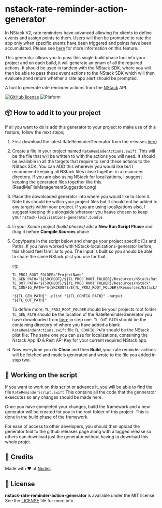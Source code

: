 # nstack-rate-reminder-action-generator

In NStack V2, rate reminders have advanced allowing for clients to define events and assign points to them. Users will then be prompted to rate the app only when specific events have been triggered and points have been accumulated. 
Please see [here](https://nstack-io.github.io/docs/docs/features/rate-reminder.html) for more information on this feature. 

This generator allows you to pass this single build phase tool into your project and on each build, it will generate an enum of all the required actions. It should be used in tandem with the NStack SDK, where you will then be able to pass these event actions to the NStack SDK which will then evaluate annd return whether a rate app alert should be prompted.

A tool to generate rate reminder actions from the [NStack](http://nstack.io) API. 

[![GitHub license](https://img.shields.io/badge/license-MIT-blue.svg)](https://github.com/nodes-ios/nstack-localizations-generator/blob/master/LICENSE)
![Plaform](https://img.shields.io/badge/platform-osx-lightgrey.svg)

## 📦 How to add it to your project
If all you want to do is add this generator to your project to make use of this feature, follow the next steps;

1. First download the latest RateReminderGenerator from the releases [here](https://github.com/nodes-ios/nstack-rate-reminder-action-generator/releases)

2. Create a file in your project named `RateReminderActions.swift`. 
    This will be the file that will be written to with the actions you will need. It should be available in all the targets that require to send these actions to the NStack SDK.
    You can ADD this wherever you would like but I recommend keeping all NStack files close together in a resources directory.
    If you are also using NStack for localizations, I suggest keeping the generated files together like this. (ReadMeFileManagementSuggestion.png)
    
3. Place the downloaded generator into where you would like to store it. Note this should be within your project files but it should not be added to any targets within your project. If yuo are using localizations also, I suggest keeping this alongside wherever you haave chosen to keep your `nstack-localizations-generator.bundle`

4. In your Xcode project *(build phases)* add a **New Run Script Phase** and drag it before **Compile Sources** phase
5. Copy/paste in the script below and change your project specific IDs and Paths. 
    If you have worked with NStack-localizations-generator before, this should feel familiar to you. The input is built so you should be able to share the same NStack plist you use for that.
    
    eg;
    ```
    TL_PROJ_ROOT_FOLDER="ProjectName"
    TL_GEN_PATH="${SRCROOT}/${TL_PROJ_ROOT_FOLDER}/Resources/NStack/RateReminderGenerator"
    TL_OUT_PATH="${SRCROOT}/${TL_PROJ_ROOT_FOLDER}/Resources/NStack"
    TL_CONFIG_PATH="${SRCROOT}/${TL_PROJ_ROOT_FOLDER}/Resources/NStack/NStack.plist"

    "${TL_GEN_PATH}" -plist "${TL_CONFIG_PATH}" -output "${TL_OUT_PATH}"
    ```

    To define more; 
    `TL_PROJ_ROOT_FOLDER` should be your projects root folder
    `TL_GEN_PATH` should be the location of the RateReminderGenerator you have downloaded from [here](https://github.com/nodes-ios/nstack-rate-reminder-action-generator/releases) in step one.
    `TL_OUT_PATH` should be the containing directory of where you have added a blank `RateReminderActions.swift` file
    `TL_CONFIG_PATH` should be the NStack plist file. The same one you can use for localizations, containing the Nstack App ID & Rest API Key for your current required NStack app.




6.  Now everytime you do **Clean** and then **Build**, your rate reminder actions will be fetched and models generated and wrote to the file you added in step two.

## 🔧 Working on the script

If you want to work on this script or advance it, you will be able to find the file `RateReminderScript.swift` 
This contains all the code that the gennerator exeecutes so any changes should be made here.

Once you have completed your changes, build the framework and a new generator will be created for you in the root folder of this project. This is done in the build phase of the framework. 

For ease of access to other developers, you should then upload the generator tool to the github releases page along with a tagged release so others can download just the generator without having to download this whole projct.

## 👥 Credits
Made with ❤️ at [Nodes](http://nodesagency.com).

## 📄 License
**nstack-rate-reminder-action-generator** is available under the MIT license. See the [LICENSE](https://github.com/nodes-ios/nstack-localizations-generator/blob/master/LICENSE) file for more info.
